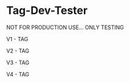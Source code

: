 # Tag-Dev-Tester
NOT FOR PRODUCTION USE... ONLY TESTING


V1 - TAG


V2 - TAG


V3 - TAG


V4 - TAG
